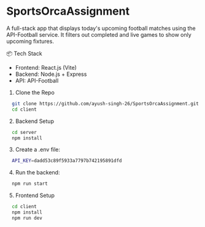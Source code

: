 
# SportsOrcaAssignment

A full-stack app that displays today's upcoming football matches using the API-Football service. It filters out completed and live games to show only upcoming fixtures.

📦 Tech Stack
- Frontend: React.js (Vite)
- Backend: Node.js + Express
- API: API-Football

1. Clone the Repo

```bash
  git clone https://github.com/ayush-singh-26/SportsOrcaAssignment.git
  cd client
```
2. Backend Setup

```bash
  cd server
  npm install
```
3. Create a .env file:

```bash
  API_KEY=dadd53c89f5933a7797b742195891dfd
```
4. Run the backend:

```bash
  npm run start
```
5. Frontend Setup

```bash
  cd client
  npm install
  npm run dev
```



